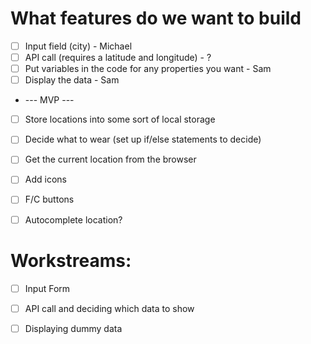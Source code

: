 # What features do we want to build
- [ ] Input field (city) - Michael
- [ ] API call (requires a latitude and longitude) - ?
- [ ] Put variables in the code for any properties you want - Sam
- [ ] Display the data - Sam
- --- MVP ---
- [ ] Store locations into some sort of local storage
- [ ] Decide what to wear (set up if/else statements to decide)
- [ ] Get the current location from the browser
- [ ] Add icons
- [ ] F/C buttons
- [ ] Autocomplete location?



# Workstreams:
- [ ] Input Form
- [ ] API call and deciding which data to show
- [ ] Displaying dummy data


